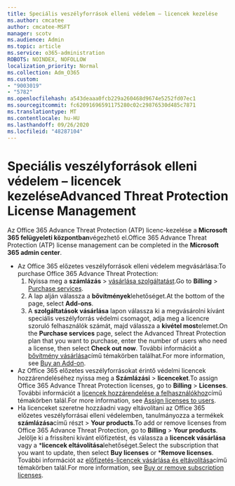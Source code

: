 ```yaml
---
title: Speciális veszélyforrások elleni védelem – licencek kezelése
ms.author: cmcatee
author: cmcatee-MSFT
manager: scotv
ms.audience: Admin
ms.topic: article
ms.service: o365-administration
ROBOTS: NOINDEX, NOFOLLOW
localization_priority: Normal
ms.collection: Adm_O365
ms.custom:
- "9003019"
- "5782"
ms.openlocfilehash: a543deaaa0fcb229a260468d9674e5252fd07ec1
ms.sourcegitcommit: fc62091696591175280c02c29876530d485c7871
ms.translationtype: MT
ms.contentlocale: hu-HU
ms.lasthandoff: 09/26/2020
ms.locfileid: "48287104"
---
```

# <a name="advanced-threat-protection-license-management"></a><span data-ttu-id="e5223-102">Speciális veszélyforrások elleni védelem – licencek kezelése</span><span class="sxs-lookup"><span data-stu-id="e5223-102">Advanced Threat Protection License Management</span></span>

<span data-ttu-id="e5223-103">Az Office 365 Advance Threat Protection (ATP) licenc-kezelése a  **Microsoft 365 felügyeleti központban**végezhető el.</span><span class="sxs-lookup"><span data-stu-id="e5223-103">Office 365 Advance Threat Protection (ATP) license management can be completed in the  **Microsoft 365 admin center**.</span></span>

- <span data-ttu-id="e5223-104">Az Office 365 előzetes veszélyforrások elleni védelem megvásárlása:</span><span class="sxs-lookup"><span data-stu-id="e5223-104">To purchase Office 365 Advance Threat Protection:</span></span>
    1. <span data-ttu-id="e5223-105">Nyissa meg a **számlázás**  >  [vásárlása szolgáltatást](https://go.microsoft.com/fwlink/p/?linkid=868433).</span><span class="sxs-lookup"><span data-stu-id="e5223-105">Go to **Billing** > [Purchase services](https://go.microsoft.com/fwlink/p/?linkid=868433).</span></span>
    2. <span data-ttu-id="e5223-106">A lap alján válassza a **bővítmények**lehetőséget.</span><span class="sxs-lookup"><span data-stu-id="e5223-106">At the bottom of the page, select **Add-ons**.</span></span>
    3. <span data-ttu-id="e5223-107">A **szolgáltatások vásárlása** lapon válassza ki a megvásárolni kívánt speciális veszélyforrás védelmi csomagot, adja meg a licencre szoruló felhasználók számát, majd válassza a **kivétel most**elemet.</span><span class="sxs-lookup"><span data-stu-id="e5223-107">On the **Purchase services** page, select the Advanced Threat Protection plan that you want to purchase, enter the number of users who need a license, then select **Check out now**.</span></span> <span data-ttu-id="e5223-108">További információt a [bővítmény vásárlása](https://docs.microsoft.com/microsoft-365/commerce/buy-or-edit-an-add-on)című témakörben találhat.</span><span class="sxs-lookup"><span data-stu-id="e5223-108">For more information, see [Buy an Add-on](https://docs.microsoft.com/microsoft-365/commerce/buy-or-edit-an-add-on).</span></span>
- <span data-ttu-id="e5223-109">Az Office 365 előzetes veszélyforrásokat érintő védelmi licencek hozzárendeléséhez nyissa meg a **Számlázási**  >  **licenceket**.</span><span class="sxs-lookup"><span data-stu-id="e5223-109">To assign Office 365 Advance Threat Protection licenses, go to **Billing** > **Licenses**.</span></span> <span data-ttu-id="e5223-110">További információt a [licencek hozzárendelése a felhasználókhoz](https://docs.microsoft.com/microsoft-365/admin/manage/assign-licenses-to-users)című témakörben talál.</span><span class="sxs-lookup"><span data-stu-id="e5223-110">For more information, see [Assign licenses to users](https://docs.microsoft.com/microsoft-365/admin/manage/assign-licenses-to-users).</span></span>
- <span data-ttu-id="e5223-111">Ha licenceket szeretne hozzáadni vagy eltávolítani az Office 365 előzetes veszélyforrásai elleni védelemben, tanulmányozza a termékek **számlázása**című részt  >  **Your products**.</span><span class="sxs-lookup"><span data-stu-id="e5223-111">To add or remove licenses from Office 365 Advance Threat Protection, go to **Billing** > **Your products**.</span></span> <span data-ttu-id="e5223-112">Jelölje ki a frissíteni kívánt előfizetést, és válassza a **licencek vásárlása** vagy a \***licencek eltávolítása**lehetőséget.</span><span class="sxs-lookup"><span data-stu-id="e5223-112">Select the subscription that you want to update, then select **Buy licenses** or \***Remove licenses**.</span></span> <span data-ttu-id="e5223-113">További információt az [előfizetés-licencek vásárlása és eltávolítása](https://docs.microsoft.com/microsoft-365/commerce/licenses/buy-licenses)című témakörben talál.</span><span class="sxs-lookup"><span data-stu-id="e5223-113">For more information, see [Buy or remove subscription licenses](https://docs.microsoft.com/microsoft-365/commerce/licenses/buy-licenses).</span></span>